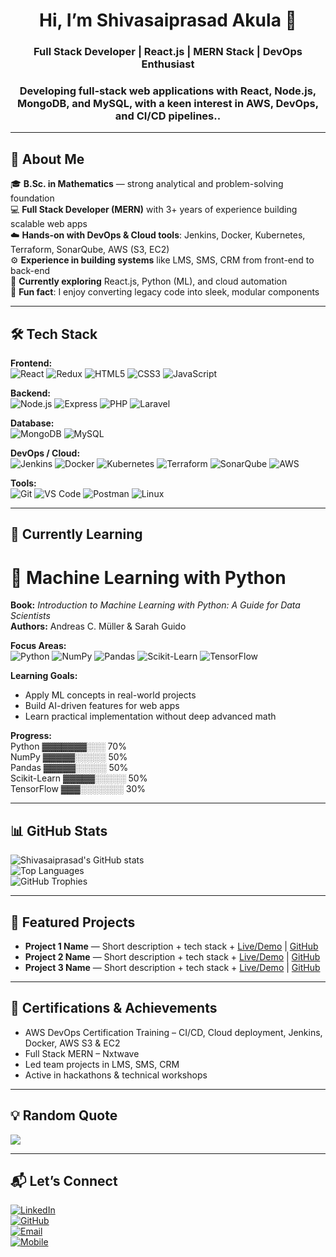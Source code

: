 <h1 align="center">Hi, I’m Shivasaiprasad Akula 👋</h1>
<h3 align="center">Full Stack Developer | React.js | MERN Stack | DevOps Enthusiast</h3>
<h3 align="center">Developing full-stack web applications with React, Node.js, MongoDB, and MySQL, with a keen interest in AWS, DevOps, and CI/CD pipelines..</h3>

---

## 🧩 About Me

🎓 **B.Sc. in Mathematics** — strong analytical and problem-solving foundation  
💻 **Full Stack Developer (MERN)** with 3+ years of experience building scalable web apps  
☁️ **Hands-on with DevOps & Cloud tools**: Jenkins, Docker, Kubernetes, Terraform, SonarQube, AWS (S3, EC2)  
⚙️ **Experience in building systems** like LMS, SMS, CRM from front-end to back-end  
🌱 **Currently exploring** React.js, Python (ML), and cloud automation  
🎨 **Fun fact**: I enjoy converting legacy code into sleek, modular components

---

## 🛠️ Tech Stack

**Frontend:**  
![React](https://img.shields.io/badge/React-20232A?style=for-the-badge&logo=react&logoColor=61DAFB) 
![Redux](https://img.shields.io/badge/Redux-764ABC?style=for-the-badge&logo=redux&logoColor=white) 
![HTML5](https://img.shields.io/badge/HTML5-E34F26?style=for-the-badge&logo=html5&logoColor=white) 
![CSS3](https://img.shields.io/badge/CSS3-1572B6?style=for-the-badge&logo=css3&logoColor=white) 
![JavaScript](https://img.shields.io/badge/JavaScript-F7DF1E?style=for-the-badge&logo=javascript&logoColor=black)  

**Backend:**  
![Node.js](https://img.shields.io/badge/Node.js-339933?style=for-the-badge&logo=node.js&logoColor=white) 
![Express](https://img.shields.io/badge/Express-000000?style=for-the-badge&logo=express&logoColor=white) 
![PHP](https://img.shields.io/badge/PHP-777BB4?style=for-the-badge&logo=php&logoColor=white) 
![Laravel](https://img.shields.io/badge/Laravel-F05340?style=for-the-badge&logo=laravel&logoColor=white)  

**Database:**  
![MongoDB](https://img.shields.io/badge/MongoDB-47A248?style=for-the-badge&logo=mongodb&logoColor=white) 
![MySQL](https://img.shields.io/badge/MySQL-4479A1?style=for-the-badge&logo=mysql&logoColor=white)  

**DevOps / Cloud:**  
![Jenkins](https://img.shields.io/badge/Jenkins-D24939?style=for-the-badge&logo=jenkins&logoColor=white) 
![Docker](https://img.shields.io/badge/Docker-2496ED?style=for-the-badge&logo=docker&logoColor=white) 
![Kubernetes](https://img.shields.io/badge/Kubernetes-326CE5?style=for-the-badge&logo=kubernetes&logoColor=white) 
![Terraform](https://img.shields.io/badge/Terraform-623CE4?style=for-the-badge&logo=terraform&logoColor=white) 
![SonarQube](https://img.shields.io/badge/SonarQube-4E9BCD?style=for-the-badge&logo=sonarqube&logoColor=white) 
![AWS](https://img.shields.io/badge/AWS-232F3E?style=for-the-badge&logo=amazon-aws&logoColor=white)  

**Tools:**  
![Git](https://img.shields.io/badge/Git-F05032?style=for-the-badge&logo=git&logoColor=white) 
![VS Code](https://img.shields.io/badge/VS_Code-007ACC?style=for-the-badge&logo=visual-studio-code&logoColor=white) 
![Postman](https://img.shields.io/badge/Postman-FF6C37?style=for-the-badge&logo=postman&logoColor=white) 
![Linux](https://img.shields.io/badge/Linux-FCC624?style=for-the-badge&logo=linux&logoColor=black)  

---

## 🌱 Currently Learning

# 📘 Machine Learning with Python

**Book:** *Introduction to Machine Learning with Python: A Guide for Data Scientists*  
**Authors:** Andreas C. Müller & Sarah Guido  

**Focus Areas:**  
![Python](https://img.shields.io/badge/Python-3776AB?style=for-the-badge&logo=python&logoColor=white) 
![NumPy](https://img.shields.io/badge/NumPy-013243?style=for-the-badge&logo=numpy&logoColor=white) 
![Pandas](https://img.shields.io/badge/Pandas-150458?style=for-the-badge&logo=pandas&logoColor=white) 
![Scikit-Learn](https://img.shields.io/badge/Scikit--Learn-F7931E?style=for-the-badge&logo=scikit-learn&logoColor=white) 
![TensorFlow](https://img.shields.io/badge/TensorFlow-FF6F00?style=for-the-badge&logo=tensorflow&logoColor=white)  

**Learning Goals:**  
- Apply ML concepts in real-world projects  
- Build AI-driven features for web apps  
- Learn practical implementation without deep advanced math  

**Progress:**  
Python       ▓▓▓▓▓▓▓░░░ 70%  
NumPy        ▓▓▓▓▓░░░░░ 50%  
Pandas       ▓▓▓▓▓░░░░░ 50%  
Scikit-Learn ▓▓▓▓▓░░░░░ 50%  
TensorFlow   ▓▓▓░░░░░░░ 30%  

---

## 📊 GitHub Stats

![Shivasaiprasad's GitHub stats](https://github-readme-stats.vercel.app/api?username=ShivasaiprasadAkula&show_icons=true&theme=radical)  
![Top Languages](https://github-readme-stats.vercel.app/api/top-langs/?username=ShivasaiprasadAkula&layout=compact&theme=radical)  
![GitHub Trophies](https://github-profile-trophy.vercel.app/?username=ShivasaiprasadAkula&theme=onedark)  

---

## 📂 Featured Projects

- **Project 1 Name** — Short description + tech stack + [Live/Demo](#) | [GitHub](#)  
- **Project 2 Name** — Short description + tech stack + [Live/Demo](#) | [GitHub](#)  
- **Project 3 Name** — Short description + tech stack + [Live/Demo](#) | [GitHub](#)

---

## 🏅 Certifications & Achievements

- AWS DevOps Certification Training – CI/CD, Cloud deployment, Jenkins, Docker, AWS S3 & EC2  
- Full Stack MERN – Nxtwave  
- Led team projects in LMS, SMS, CRM  
- Active in hackathons & technical workshops

---

## 💡 Random Quote

![](https://quotes-github-readme.vercel.app/api?type=horizontal&theme=radical)

---

## 📬 Let’s Connect

[![LinkedIn](https://img.shields.io/badge/LinkedIn-Connect-blue)](https://www.linkedin.com/in/akulashivsaiprasad/)  
[![GitHub](https://img.shields.io/badge/GitHub-Follow-black)](https://github.com/ShivasaiprasadAkula)  
[![Email](https://img.shields.io/badge/Email-Send%20Mail-red?style=flat&logo=gmail&logoColor=white)](mailto:akulashivasaiprasad3821@gmail.com)  
[![Mobile](https://img.shields.io/badge/Mobile-%2B91%209502493266-green?style=flat)](tel:+919502493266)
